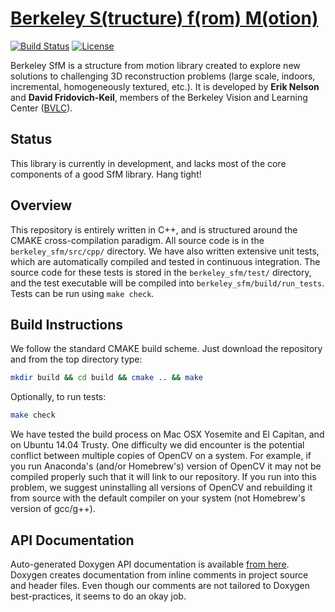 # [Berkeley S(tructure) f(rom) M(otion)](http://erik-nelson.github.io/berkeley_sfm/)

[![Build Status](https://travis-ci.org/erik-nelson/berkeley_sfm.svg?branch=master)](https://travis-ci.org/erik-nelson/berkeley_sfm)
[![License](https://img.shields.io/badge/license-BSD-blue.svg)](LICENSE)

Berkeley SfM is a structure from motion library created to explore new solutions to challenging 3D reconstruction problems (large scale, indoors, incremental, homogeneously textured, etc.). It is developed by **Erik Nelson** and **David Fridovich-Keil**, members of the Berkeley Vision and Learning Center ([BVLC](http://bvlc.eecs.berkeley.edu)).

## Status
This library is currently in development, and lacks most of the core components of a good SfM library. Hang tight!

## Overview
This repository is entirely written in C++, and is structured around the CMAKE cross-compilation paradigm. All source code is in the `berkeley_sfm/src/cpp/` directory. We have also written extensive unit tests, which are automatically compiled and tested in continuous integration. The source code for these tests is stored in the `berkeley_sfm/test/` directory, and the test executable will be compiled into `berkeley_sfm/build/run_tests`. Tests can be run using `make check`.

## Build Instructions
We follow the standard CMAKE build scheme. Just download the repository and from the top directory type:

```bash
mkdir build && cd build && cmake .. && make
```

Optionally, to run tests:

```bash
make check
```

We have tested the build process on Mac OSX Yosemite and El Capitan, and on Ubuntu 14.04 Trusty. One difficulty we did encounter is the potential conflict between multiple copies of OpenCV on a system. For example, if you run Anaconda's (and/or Homebrew's) version of OpenCV it may not be compiled properly such that it will link to our repository. If you run into this problem, we suggest uninstalling all versions of OpenCV and rebuilding it from source with the default compiler on your system (not Homebrew's version of gcc/g++).

## API Documentation
Auto-generated Doxygen API documentation is available [from here](http://erik-nelson.github.io/berkeley_sfm/documentation). Doxygen creates documentation from inline comments in project source and header files. Even though our comments are not tailored to Doxygen best-practices, it seems to do an okay job.
